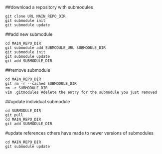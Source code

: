 ##download a repository with submodules
```
git clone URL MAIN_REPO_DIR
git submodule init
git submodule update
```

##add new submodule
```
cd MAIN_REPO_DIR
git submodule add SUBMODULE_URL SUBMODULE_DIR
git submodule init
git submodule update
git add SUBMODULE_DIR
```

##remove submodule
```
cd MAIN_REPO_DIR
git rm -r --cached SUBMODULE_DIR
rm -r SUBMODULE_DIR
vim .gitmodules #delete the entry for the submodule you just removed
```

##update individual submodule
```
cd SUBMODULE_DIR
git pull
cd MAIN_REPO_DIR
git add SUBMODULE_DIR
```

#update references others have made to newer versions of submodules
```
cd MAIN_REPO_DIR
git submodule update
```
